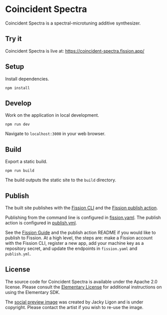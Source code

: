 # Coincident Spectra

Coincident Spectra is a spectral-microtuning additive synthesizer.

## Try it

Coincident Spectra is live at: https://coincident-spectra.fission.app/

## Setup

Install dependencies.

```shell
npm install
```

## Develop

Work on the application in local development.

```shell
npm run dev
```

Navigate to `localhost:3000` in your web browser.

## Build

Export a static build.

```shell
npm run build
```

The build outputs the static site to the `build` directory.

## Publish

The built site publishes with the [Fission CLI](https://guide.fission.codes/developers/cli) and the [Fission publish action](https://github.com/fission-suite/publish-action).

Publishing from the command line is configured in [fission.yaml](fission.yaml). The publish action is configured in [publish.yml](.github/workflows/publish.yml).

See the [Fission Guide](https://guide.fission.codes/developers/installation) and the publish action README if you would like to publish to Fission. At a high level, the steps are: make a Fission account with the Fission CLI, register a new app, add your machine key as a repository secret, and update the endpoints in `fission.yaml` and `publish.yml`.

## License

The source code for Coincident Spectra is available under the Apache 2.0 license. Please consult the [Elementary License](https://www.elementary.audio/license) for additional instructions on using the Elementary SDK.

The [social preview image](static/coincident-spectra.png) was created by Jacky Ligon and is under copyright. Please contact the artist if you wish to re-use the image.